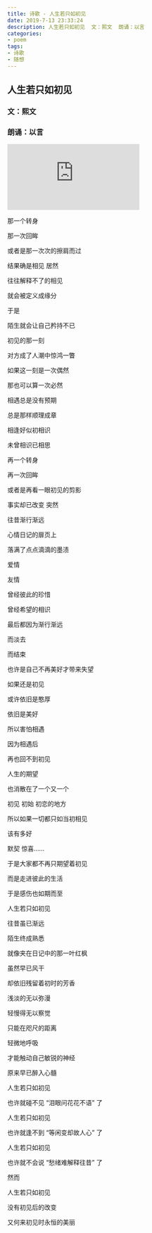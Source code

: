 ```yaml
---
title: 诗歌 - 人生若只如初见
date: 2019-7-13 23:33:24
description: 人生若只如初见  文：熙文  朗诵：以言
categories:
- poem
tags:
- 诗歌
- 随想
---
```

## 人生若只如初见
### 文：熙文
### 朗诵：以言

<iframe frameborder="0" src="https://v.qq.com/txp/iframe/player.html?vid=b0133yxltk4" allowFullScreen="true"></iframe>

那一个转身

那一次回眸

或者是那一次次的擦肩而过

结果确是相见 居然

往往解释不了的相见

就会被定义成缘分


于是

陌生就会让自己矜持不已

初见的那一刻

对方成了人潮中惊鸿一瞥

如果这一刻是一次偶然

那也可以算一次必然

相遇总是没有预期

总是那样顺理成章

相逢好似初相识

未曾相识已相思


再一个转身

再一次回眸

或者是再看一眼初见的剪影

事实却已改变 突然

往昔渐行渐远

心情日记的扉页上

落满了点点滴滴的墨渍

爱情

友情

曾经彼此的珍惜

曾经希望的相识

最后都因为渐行渐远

而淡去

而结束


也许是自己不再美好才带来失望

如果还是初见

或许依旧是憨厚

依旧是美好

所以害怕相遇

因为相遇后

再也回不到初见

人生的期望

也消散在了一个又一个

初见 初始 初恋的地方

所以如果一切都只如当初相见

该有多好

默契 惊喜……


于是大家都不再只期望着初见

而是走进彼此的生活

于是感伤也如期而至

人生若只如初见

往昔虽已渐远

陌生终成熟悉

就像夹在日记中的那一叶红枫

虽然早已风干

却依旧残留着初时的芳香

浅淡的无以弥漫

轻慢得无以察觉

只能在咫尺的距离

轻微地呼吸

才能触动自己敏锐的神经

原来早已醉入心髓


人生若只如初见

也许就碰不见 “泪眼问花花不语” 了


人生若只如初见

也许就逢不到 “等闲变却故人心” 了


人生若只如初见

也许就不会说 “愁绪难解释往昔” 了


然而

人生若只如初见

没有初见后的改变

又何来初见时永恒的美丽
